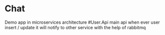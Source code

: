 # Chat
Demo app in microservices architecture
#User.Api
main api when ever user insert / update it will notify to other service with the help of rabbitmq
